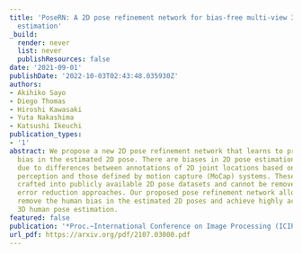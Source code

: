 ```yaml
---
title: 'PoseRN: A 2D pose refinement network for bias-free multi-view 3D human pose
  estimation'
_build:
  render: never
  list: never
  publishResources: false
date: '2021-09-01'
publishDate: '2022-10-03T02:43:48.035930Z'
authors:
- Akihiko Sayo
- Diego Thomas
- Hiroshi Kawasaki
- Yuta Nakashima
- Katsushi Ikeuchi
publication_types:
- '1'
abstract: We propose a new 2D pose refinement network that learns to predict the human
  bias in the estimated 2D pose. There are biases in 2D pose estimations that are
  due to differences between annotations of 2D joint locations based on annotators'
  perception and those defined by motion capture (MoCap) systems. These biases are
  crafted into publicly available 2D pose datasets and cannot be removed with existing
  error reduction approaches. Our proposed pose refinement network allows us to efficiently
  remove the human bias in the estimated 2D poses and achieve highly accurate multi-view
  3D human pose estimation.
featured: false
publication: '*Proc.~International Conference on Image Processing (ICIP)*'
url_pdf: https://arxiv.org/pdf/2107.03000.pdf
---
```



